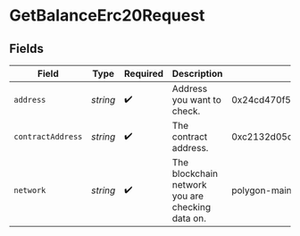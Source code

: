 # GetBalanceErc20Request


## Fields

| Field                                            | Type                                             | Required                                         | Description                                      | Example                                          |
| ------------------------------------------------ | ------------------------------------------------ | ------------------------------------------------ | ------------------------------------------------ | ------------------------------------------------ |
| `address`                                        | *string*                                         | :heavy_check_mark:                               | Address you want to check.                       | 0x24cd470f549b136ec93ccd42c087124cf3ea3233       |
| `contractAddress`                                | *string*                                         | :heavy_check_mark:                               | The contract address.                            | 0xc2132d05d31c914a87c6611c10748aeb04b58e8f       |
| `network`                                        | *string*                                         | :heavy_check_mark:                               | The blockchain network you are checking data on. | polygon-mainnet                                  |
